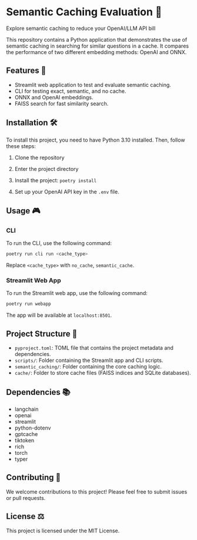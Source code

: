# Semantic Caching Evaluation 🚀
Explore semantic caching to reduce your OpenAI/LLM API bill


This repository contains a Python application that demonstrates the use of semantic caching in searching for similar questions in a cache. It compares the performance of two different embedding methods: OpenAI and ONNX.

## Features 🌟

- Streamlit web application to test and evaluate semantic caching.
- CLI for testing exact, semantic, and no cache.
- ONNX and OpenAI embeddings.
- FAISS search for fast similarity search.

## Installation 🛠️

To install this project, you need to have Python 3.10 installed. Then, follow these steps:

1. Clone the repository

2. Enter the project directory

3. Install the project: `poetry install`

4. Set up your OpenAI API key in the `.env` file.

## Usage 🎮

### CLI

To run the CLI, use the following command:

```bash
poetry run cli run <cache_type>
```

Replace `<cache_type>` with `no_cache`, `semantic_cache`.

### Streamlit Web App

To run the Streamlit web app, use the following command:

```bash
poetry run webapp
```

The app will be available at `localhost:8501`.

## Project Structure 📁

- `pyproject.toml`: TOML file that contains the project metadata and dependencies.
- `scripts/`: Folder containing the Streamlit app and CLI scripts.
- `semantic_caching/`: Folder containing the core caching logic.
- `cache/`: Folder to store cache files (FAISS indices and SQLite databases).

## Dependencies 📚

- langchain
- openai
- streamlit
- python-dotenv
- gptcache
- tiktoken
- rich
- torch
- typer

## Contributing 🤝

We welcome contributions to this project! Please feel free to submit issues or pull requests.

## License ⚖️

This project is licensed under the MIT License.